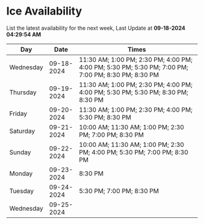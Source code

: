 # Ice Availability

List the latest availability for the next week, Last Update at **09-18-2024 04:29:54 AM**

| Day         | Date        | Times       |
| ----------- | ----------- | ----------- |
|Wednesday|09-18-2024|11:30 AM; 1:00 PM; 2:30 PM; 4:00 PM; 4:00 PM; 5:30 PM; 5:30 PM; 7:00 PM; 7:00 PM; 8:30 PM; 8:30 PM|
|Thursday|09-19-2024|11:30 AM; 1:00 PM; 2:30 PM; 4:00 PM; 4:00 PM; 5:30 PM; 5:30 PM; 8:30 PM; 8:30 PM|
|Friday|09-20-2024|11:30 AM; 1:00 PM; 2:30 PM; 4:00 PM; 5:30 PM; 8:30 PM|
|Saturday|09-21-2024|10:00 AM; 11:30 AM; 1:00 PM; 2:30 PM; 7:00 PM; 8:30 PM|
|Sunday|09-22-2024|10:00 AM; 11:30 AM; 1:00 PM; 2:30 PM; 4:00 PM; 5:30 PM; 7:00 PM; 8:30 PM|
|Monday|09-23-2024|8:30 PM|
|Tuesday|09-24-2024|5:30 PM; 7:00 PM; 8:30 PM|
|Wednesday|09-25-2024||
